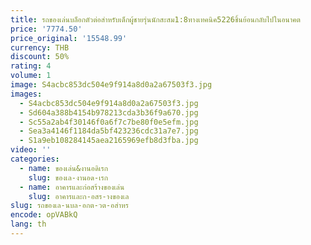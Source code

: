 ```yaml
---
title: รถของเล่นบล็อกตัวต่อสำหรับเด็กผู้ชายรุ่นนักสะสม1:8ทางเทคนิค5226ชิ้นย้อนกลับไปในอนาคต
price: '7774.50'
price_original: '15548.99'
currency: THB
discount: 50%
rating: 4
volume: 1
image: S4acbc853dc504e9f914a8d0a2a67503f3.jpg
images:
  - S4acbc853dc504e9f914a8d0a2a67503f3.jpg
  - Sd604a388b4154b978213cda3b36f9a670.jpg
  - Sc55a2ab4f30146f0a6f7c7be80f0e5efm.jpg
  - Sea3a4146f1184da5bf423236cdc31a7e7.jpg
  - S1a9eb108284145aea2165969efb8d3fba.jpg
video: ''
categories:
  - name: ของเล่น&งานอดิเรก
    slug: ของเล-งานอด-เรก
  - name: อาคารและก่อสร้างของเล่น
    slug: อาคารและก-อสร-างของเล
slug: รถของเล-นบล-อกต-วต-อสำหร
encode: opVABkQ
lang: th
---
```

  